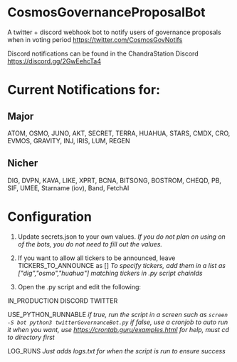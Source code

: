 # CosmosGovernanceProposalBot
A twitter + discord webhook bot to notify users of governance proposals when in voting period
https://twitter.com/CosmosGovNotifs

Discord notifications can be found in the ChandraStation Discord
https://discord.gg/2GwEehcTa4

# Current Notifications for:
## Major
ATOM, OSMO, JUNO, AKT, SECRET, TERRA, HUAHUA, STARS, CMDX, CRO, EVMOS, GRAVITY, INJ, IRIS, LUM, REGEN 

## Nicher
DIG, DVPN, KAVA, LIKE, XPRT, BCNA, BITSONG, BOSTROM, CHEQD, PB, SIF, UMEE, Starname (iov), Band, FetchAI


# Configuration
1) Update secrets.json to your own values. 
*If you do not plan on using on of the bots, you do not need to fill out the values.*

2) If you want to allow all tickers to be announced, leave TICKERS_TO_ANNOUNCE as []
*To specify tickers, add them in a list as ["dig","osmo","huahua"] matching tickers in .py script chainIds*

3) Open the .py script and edit the following:

IN_PRODUCTION
DISCORD
TWITTER

USE_PYTHON_RUNNABLE 
*if true, run the script in a screen such as `screen -S bot python3 twitterGovernanceBot.py`*
*if false, use a cronjob to auto run it when you want, use https://crontab.guru/examples.html for help, must cd to directory first*

LOG_RUNS
*Just adds logs.txt for when the script is run to ensure success*
